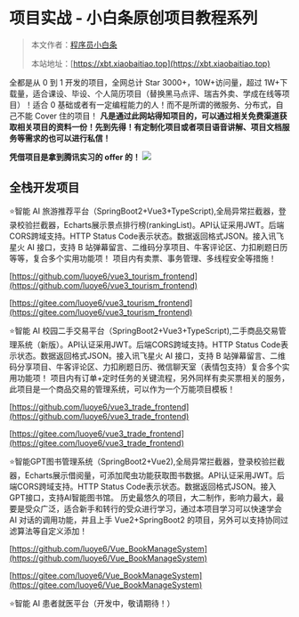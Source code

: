# 项目实战 - 小白条原创项目教程系列

> 本文作者：[程序员小白条](https://github.com/luoye6)
>
> 本站地址：[https://xbt.xiaobaitiao.top](https://xbt.xiaobaitiao.top)


全都是从 0 到 1 开发的项目，全网总计 Star 3000+，10W+访问量，超过 1W+下载量，适合课设、毕设、个人简历项目（替换黑马点评、瑞吉外卖、学成在线等项目）！适合 0 基础或者有一定编程能力的人！而不是所谓的微服务、分布式，自己不能 Cover 住的项目！
**凡是通过此网站得知项目的，可以通过相关免费渠道获取相关项目的资料一份！先到先得！有定制化项目或者项目语音讲解、项目文档服务等需求的也可以进行私信！** 

**凭借项目是拿到腾讯实习的 offer 的！**
![](https://pic.yupi.icu/5563/202507061317399.png)

## 全栈开发项目

⭐智能 AI 旅游推荐平台（SpringBoot2+Vue3+TypeScript),全局异常拦截器，登录校验拦截器，Echarts展示景点排行榜(rankingList)。API认证采用JWT。后端CORS跨域支持。HTTP Status Code表示状态。数据返回格式JSON。接入讯飞星火 AI 接口，支持 B 站弹幕留言、二维码分享项目、牛客评论区、力扣刷题日历等等，复合多个实用功能项！
项目内有卖票、事务管理、多线程安全等措施！

[https://github.com/luoye6/vue3_tourism_frontend](https://github.com/luoye6/vue3_tourism_frontend)

[https://gitee.com/luoye6/vue3_tourism_frontend](https://gitee.com/luoye6/vue3_tourism_frontend)


⭐智能 AI 校园二手交易平台（SpringBoot2+Vue3+TypeScript),二手商品交易管理系统（新版）。API认证采用JWT。后端CORS跨域支持。HTTP Status Code表示状态。数据返回格式JSON。接入讯飞星火 AI 接口，支持 B 站弹幕留言、二维码分享项目、牛客评论区、力扣刷题日历、微信聊天室（表情包支持）复合多个实用功能项！
项目内有订单+定时任务的关键流程，另外同样有卖买票相关的服务，此项目是一个商品交易的管理系统，可以作为一个万能项目模板！

[https://github.com/luoye6/vue3_trade_frontend](https://github.com/luoye6/vue3_trade_frontend)

[https://gitee.com/luoye6/vue3_trade_frontend](https://gitee.com/luoye6/vue3_trade_frontend)




⭐智能GPT图书管理系统（SpringBoot2+Vue2),全局异常拦截器，登录校验拦截器，Echarts展示借阅量，可添加爬虫功能获取图书数据。API认证采用JWT。后端CORS跨域支持。HTTP Status Code表示状态。数据返回格式JSON。接入GPT接口，支持AI智能图书馆。
历史最悠久的项目，大二制作，影响力最大，最要是受众广泛，适合新手和转行的受众进行学习，通过本项目学习可以快速学会 AI 对话的调用功能，并且上手 Vue2+SpringBoot2 的项目，另外可以支持协同过滤算法等自定义添加！

[https://github.com/luoye6/Vue_BookManageSystem](https://github.com/luoye6/Vue_BookManageSystem)

[https://gitee.com/luoye6/Vue_BookManageSystem](https://gitee.com/luoye6/Vue_BookManageSystem)

⭐智能 AI 患者就医平台（开发中，敬请期待！）